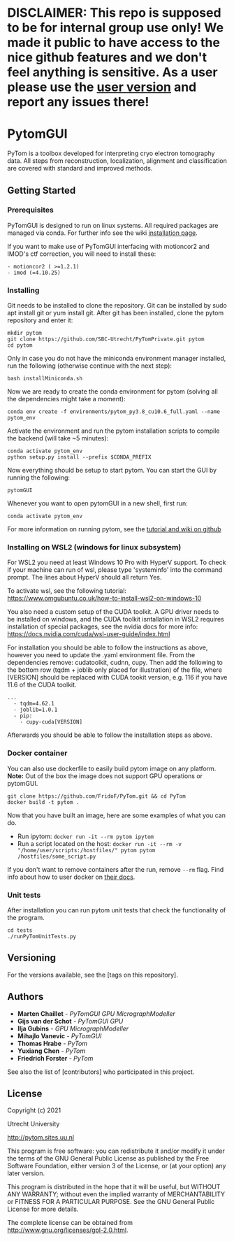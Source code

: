 # DISCLAIMER: This repo is supposed to be for internal group use only! We made it public to have access to the nice github features and we don't feel anything is sensitive. As a user please use the [user version](https://github.com/FridoF/PyTom) and report any issues there!

# PytomGUI

PyTom is a toolbox developed for interpreting cryo electron tomography data. All steps from reconstruction, localization, alignment and classification are covered with standard and improved methods.

## Getting Started

### Prerequisites

PyTomGUI is designed to run on linux systems. All required packages are managed via conda. For further info see the wiki [installation page](https://github.com/SBC-Utrecht/PyTom/wiki/Installation).

If you want to make use of PyTomGUI interfacing with motioncor2 and IMOD's ctf correction, you will need to install these:

```
- motioncor2 ( >=1.2.1)
- imod (=4.10.25)
```

### Installing

Git needs to be installed to clone the repository. Git can be installed by sudo apt install git or yum install git. After git has been installed, clone the pytom repository and enter it:

```
mkdir pytom
git clone https://github.com/SBC-Utrecht/PyTomPrivate.git pytom
cd pytom
```

Only in case you do not have the miniconda environment manager installed, run the following (otherwise continue with the next step):

```
bash installMiniconda.sh
```

Now we are ready to create the conda environment for pytom (solving all the dependencies might take a moment):

```
conda env create -f environments/pytom_py3.8_cu10.6_full.yaml --name pytom_env
```

Activate the environment and run the pytom installation scripts to compile the backend (will take ~5 minutes):

```
conda activate pytom_env
python setup.py install --prefix $CONDA_PREFIX
```

Now everything should be setup to start pytom. You can start the GUI by running the following:

```
pytomGUI
```

Whenever you want to open pytomGUI in a new shell, first run:

```
conda activate pytom_env
```

For more information on running pytom, see the [tutorial and wiki on github](https://github.com/FridoF/PyTom/wiki)

### Installing on WSL2 (windows for linux subsystem)

For WSL2 you need at least Windows 10 Pro with HyperV support. To check if your machine can run of wsl, please type 'systeminfo' into the command prompt. The lines about HyperV should all return Yes.

To activate wsl, see the following tutorial: https://www.omgubuntu.co.uk/how-to-install-wsl2-on-windows-10

You also need a custom setup of the CUDA toolkit. A GPU driver needs to be installed on windows, and the CUDA toolkit isntallation in WSL2 requires installation of special packages, see the nvidia docs for more info: https://docs.nvidia.com/cuda/wsl-user-guide/index.html

For installation you should be able to follow the instructions as above, however you need to update the .yaml environment file. From the dependencies remove: cudatoolkit, cudnn, cupy. Then add the following to the bottom row (tqdm + joblib only placed for illustration) of the file, where [VERSION] should be replaced with CUDA tookit version, e.g. 116 if you have 11.6 of the CUDA toolkit. 

```
...
  - tqdm=4.62.1
  - joblib=1.0.1
  - pip:
    - cupy-cuda[VERSION]
```

Afterwards you should be able to follow the installation steps as above.

### Docker container

You can also use dockerfile to easily build pytom image on any platform.  
**Note:** Out of the box the image does not support GPU operations or pytomGUI.
```
git clone https://github.com/FridoF/PyTom.git && cd PyTom
docker build -t pytom .
```

Now that you have built an image, here are some examples of what you can do.
- Run ipytom: `docker run -it --rm pytom ipytom`  
- Run a script located on the host: `docker run -it --rm -v "/home/user/scripts:/hostfiles/" pytom pytom /hostfiles/some_script.py`

If you don't want to remove containers after the run, remove `--rm` flag.
Find info about how to user docker on [their docs](https://docs.docker.com/).


### Unit tests

After installation you can run pytom unit tests that check the functionality of the program.

```
cd tests
./runPyTomUnitTests.py
```

## Versioning

For the versions available, see the [tags on this repository]. 

## Authors

* **Marten Chaillet**    - *PyTomGUI* *GPU* *MicrographModeller*
* **Gijs van der Schot** - *PyTomGUI* *GPU*
* **Ilja Gubins**        - *GPU* *MicrographModeller*
* **Mihajlo Vanevic**    - *PyTomGUI*
* **Thomas Hrabe**       - *PyTom* 
* **Yuxiang Chen**       - *PyTom*
* **Friedrich Forster**  - *PyTom* 

See also the list of [contributors] who participated in this project.

## License

Copyright (c) 2021

Utrecht University

http://pytom.sites.uu.nl

This program is free software: you can redistribute it and/or modify
it under the terms of the GNU General Public License as published by
the Free Software Foundation, either version 3 of the License, or
(at your option) any later version.

This program is distributed in the hope that it will be useful,
but WITHOUT ANY WARRANTY; without even the implied warranty of
MERCHANTABILITY or FITNESS FOR A PARTICULAR PURPOSE.  See the
GNU General Public License for more details.

The complete license can be obtained from 
http://www.gnu.org/licenses/gpl-2.0.html.
